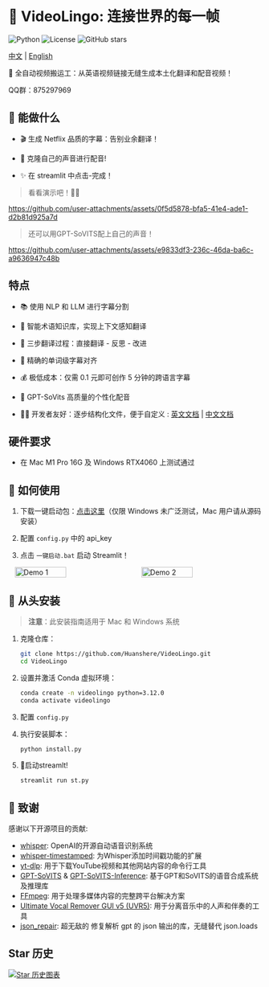 # 🌉 VideoLingo: 连接世界的每一帧


![Python](https://img.shields.io/badge/python-v3.12-blue.svg)
![License](https://img.shields.io/badge/license-MIT-green.svg)
![GitHub stars](https://img.shields.io/github/stars/Huanshere/VideoLingo.svg)

[中文](README.md) | [English](README.en.md)

🍖 全自动视频搬运工：从英语视频链接无缝生成本土化翻译和配音视频！

QQ群：875297969

## 🌟 能做什么

- 🎬 生成 Netflix 品质的字幕：告别业余翻译！

- 🎤 克隆自己的声音进行配音!

- ✨ 在 streamlit 中点击-完成！

> 看看演示吧！🚀💪

https://github.com/user-attachments/assets/0f5d5878-bfa5-41e4-ade1-d2b81d925a7d

> 还可以用GPT-SoVITS配上自己的声音！

https://github.com/user-attachments/assets/e9833df3-236c-46da-ba6c-a9636947c48b

## 特点

- 📚 使用 NLP 和 LLM 进行字幕分割

- 🧠 智能术语知识库，实现上下文感知翻译

- 🔄 三步翻译过程：直接翻译 - 反思 - 改进

- 🎯 精确的单词级字幕对齐

- 💰 极低成本：仅需 0.1 元即可创作 5 分钟的跨语言字幕

- 🎤 GPT-SoVits 高质量的个性化配音

- 👨‍💻 开发者友好：逐步结构化文件，便于自定义 : [英文文档](./docs/README_guide_en.md) | [中文文档](./docs/README_guide_zh.md)

## 硬件要求

- 在 Mac M1 Pro 16G 及 Windows RTX4060 上测试通过

## 🎯 如何使用

1. 下载一键启动包：[点击这里](https://pan.baidu.com/s/1bL2zorbs4OpzKC1Ctlh3JQ?pwd=6969)（仅限 Windows 未广泛测试，Mac 用户请从源码安装）

2. 配置 `config.py` 中的 api_key

3. 点击 `一键启动.bat` 启动 Streamlit！

<div style="display: flex; justify-content: space-around;">
  <img src="https://github.com/user-attachments/assets/4c41b498-574d-457b-80de-fefbede731e1" alt="Demo 1" width="45%" />
  <img src="https://github.com/user-attachments/assets/210ba9e6-1f8a-41d7-a8d5-d0d6fd96deea" alt="Demo 2" width="45%" />
</div>


## 🚀 从头安装

> **注意**：此安装指南适用于 Mac 和 Windows 系统

1. 克隆仓库：
   ```bash
   git clone https://github.com/Huanshere/VideoLingo.git
   cd VideoLingo
   ```

2. 设置并激活 Conda 虚拟环境：
   ```bash
   conda create -n videolingo python=3.12.0
   conda activate videolingo
   ```

3. 配置 `config.py`

4. 执行安装脚本：
   ```bash
   python install.py
   ```

5. 🎉启动streamlt!
   ```bash
   streamlit run st.py
   ```


## 🙏 致谢

感谢以下开源项目的贡献:

- [whisper](https://github.com/openai/whisper): OpenAI的开源自动语音识别系统
- [whisper-timestamped](https://github.com/linto-ai/whisper-timestamped): 为Whisper添加时间戳功能的扩展
- [yt-dlp](https://github.com/yt-dlp/yt-dlp): 用于下载YouTube视频和其他网站内容的命令行工具
- [GPT-SoVITS](https://github.com/RVC-Project/GPT-SoVITS) & [GPT-SoVITS-Inference](https://github.com/X-T-E-R/GPT-SoVITS-Inference): 基于GPT和SoVITS的语音合成系统及推理库
- [FFmpeg](https://github.com/FFmpeg/FFmpeg): 用于处理多媒体内容的完整跨平台解决方案
- [Ultimate Vocal Remover GUI v5 (UVR5)](https://github.com/Anjok07/ultimatevocalremovergui): 用于分离音乐中的人声和伴奏的工具
- [json_repair](https://github.com/mangiucugna/json_repair): 超无敌的 修复解析 gpt 的 json 输出的库，无缝替代 json.loads
## Star 历史

[![Star 历史图表](https://api.star-history.com/svg?repos=Huanshere/VideoLingo&type=Timeline)](https://star-history.com/#Huanshere/VideoLingo)

